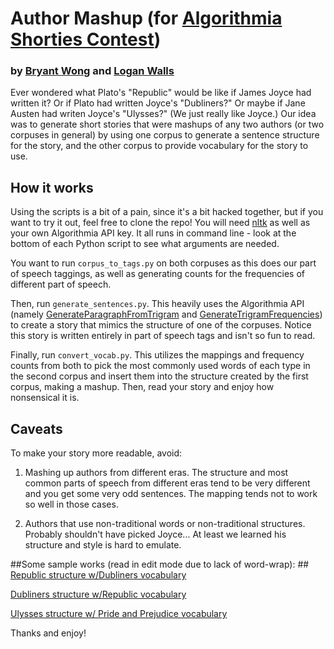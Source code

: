 # Author Mashup (for [Algorithmia Shorties Contest](https://github.com/algorithmiaio/shorties))
### by [Bryant Wong](https://github.com/bryantwong) and [Logan Walls](https://github.com/LoganWalls)

Ever wondered what Plato's "Republic" would be like if James Joyce had written it? Or if Plato had written Joyce's "Dubliners?" Or maybe if Jane Austen had writen Joyce's "Ulysses?" (We just really like Joyce.) Our idea was to generate short stories that were mashups of any two authors (or two corpuses in general) by using one corpus to generate a sentence structure for the story, and the other corpus to provide vocabulary for the story to use.

## How it works ##
Using the scripts is a bit of a pain, since it's a bit hacked together, but if you want to try it out, feel free to clone the repo! You will need [nltk](https://github.com/nltk/nltk) as well as your own Algorithmia API key. It all runs in command line - look at the bottom of each Python script to see what arguments are needed.

You want to run `corpus_to_tags.py` on both corpuses as this does our part of speech taggings, as well as generating counts for the frequencies of different part of speech.

Then, run `generate_sentences.py`. This heavily uses the Algorithmia API (namely [GenerateParagraphFromTrigram](https://algorithmia.com/algorithms/lizmrush/GenerateParagraphFromTrigram) and [GenerateTrigramFrequencies](https://algorithmia.com/algorithms/ngram/GenerateTrigramFrequencies)) to create a story that mimics the structure of one of the corpuses. Notice this story is written entirely in part of speech tags and isn't so fun to read.

Finally, run `convert_vocab.py`. This utilizes the mappings and frequency counts from both to pick the most commonly used words of each type in the second corpus and insert them into the structure created by the first corpus, making a mashup. Then, read your story and enjoy how nonsensical it is.

## Caveats ##
To make your story more readable, avoid:

1. Mashing up authors from different eras. The structure and most common parts of speech from different eras tend to be very different and you get some very odd sentences. The mapping tends not to work so well in those cases.

2. Authors that use non-traditional words or non-traditional structures. Probably shouldn't have picked Joyce... At least we learned his structure and style is hard to emulate.

##Some sample works (read in edit mode due to lack of word-wrap): ##
[Republic structure w/Dubliners vocabulary](https://github.com/bryantwong/shorties/blob/master/stories/republic_dubliners.txt)

[Dubliners structure w/Republic vocabulary](https://github.com/bryantwong/shorties/blob/master/stories/dubliners_republic.txt)

[Ulysses structure w/ Pride and Prejudice vocabulary](https://github.com/bryantwong/shorties/blob/master/stories/ulysses_pride_prejudice.txt)

Thanks and enjoy!
